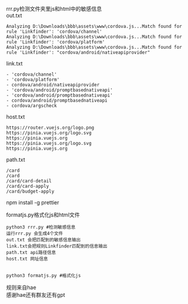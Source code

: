 rrr.py检测文件夹里js和html中的敏感信息  
out.txt

```
Analyzing D:\Downloads\bbb\assets\www\cordova.js...Match found for rule 'Linkfinder': 'cordova/channel'
Analyzing D:\Downloads\bbb\assets\www\cordova.js...Match found for rule 'Linkfinder': 'cordova/platform'
Analyzing D:\Downloads\bbb\assets\www\cordova.js...Match found for rule 'Linkfinder': "cordova/android/nativeapiprovider"
```

link.txt
```
- 'cordova/channel'
- 'cordova/platform'
- cordova/android/nativeapiprovider
- 'cordova/android/promptbasednativeapi'
- 'cordova/android/promptbasednativeapi'
- cordova/android/promptbasednativeapi
- cordova/argscheck
```

host.txt
```
https://router.vuejs.org/logo.png
https://pinia.vuejs.org/logo.svg
https://pinia.vuejs.org
https://pinia.vuejs.org/logo.svg
https://pinia.vuejs.org
```

path.txt
```
/card
/card
/card/card-detail
/card/card-apply
/card/budget-apply
```


npm install -g prettier


formatjs.py格式化js和html文件

```
python3 rrr.py #检测敏感信息
运行rrr.py 会生成4个文件 
out.txt 会把匹配到的敏感信息输出 
link.txt会把规则Linkfinder匹配到的信息输出
path.txt api路径信息
host.txt 网址信息


python3 formatjs.py #格式化js
```


规则来自hae  
感谢hae还有群友还有gpt  